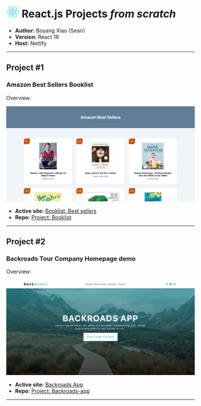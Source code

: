 # <img src='./pubilc/React-icon.png' height = 30px> React.js Projects *from scratch*

- **Author:** Boyang Xiao (Sean)
- **Version:** React 18
- **Host:** Netlify

---

## Project #1

### Amazon Best Sellers Booklist

Overview:

<a href = 'https://sean-react-booklist.netlify.app'><img src="./pubilc/1-Booklist-overview.png"> </a>

- **Active site:** [Booklist: Best sellers](https://sean-react-booklist.netlify.app)
- **Repo:** [Project: Booklist](https://github.com/SeanXiaoby/react-learning-udemy/tree/main/2-my-booklist)

---

## Project #2

### Backroads Tour Company Homepage demo

Overview: 

<a href = 'https://sean-react-backroads.netlify.app/'><img src="./pubilc/2-Backroads-overview.png"> </a>

- **Active site:** [Backroads App](https://sean-react-backroads.netlify.app/)
- **Repo:** [Project: Backroads-app](https://github.com/SeanXiaoby/react-learning-udemy/tree/main/3-backroads-app)

---
